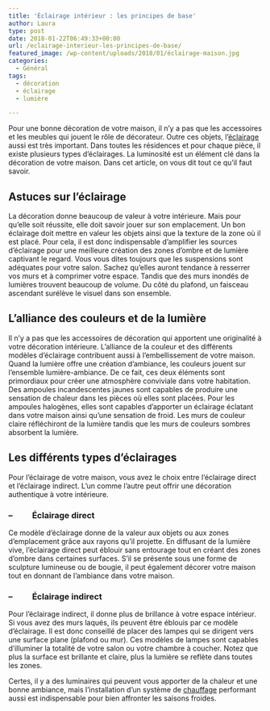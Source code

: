 ```yaml
---
title: 'Éclairage intérieur : les principes de base'
author: Laura
type: post
date: 2018-01-22T06:49:33+00:00
url: /eclairage-interieur-les-principes-de-base/
featured_image: /wp-content/uploads/2018/01/éclairage-maison.jpg
categories:
  - Général
tags:
  - décoration
  - éclairage
  - lumière

---
```

Pour une bonne décoration de votre maison, il n’y a pas que les accessoires et les meubles qui jouent le rôle de décorateur. Outre ces objets, l’[éclairage][1] aussi est très important. Dans toutes les résidences et pour chaque pièce, il existe plusieurs types d’éclairages. La luminosité est un élément clé dans la décoration de votre maison. Dans cet article, on vous dit tout ce qu’il faut savoir.

## Astuces sur l’éclairage

La décoration donne beaucoup de valeur à votre intérieure. Mais pour qu’elle soit réussite, elle doit savoir jouer sur son emplacement. Un bon éclairage doit mettre en valeur les objets ainsi que la texture de la zone où il est placé. Pour cela, il est donc indispensable d’amplifier les sources d’éclairage pour une meilleure création des zones d’ombre et de lumière captivant le regard. Vous vous dites toujours que les suspensions sont adéquates pour votre salon. Sachez qu’elles auront tendance à resserrer vos murs et à comprimer votre espace. Tandis que des murs inondés de lumières trouvent beaucoup de volume. Du côté du plafond, un faisceau ascendant surélève le visuel dans son ensemble.

## L’alliance des couleurs et de la lumière

Il n’y a pas que les accessoires de décoration qui apportent une originalité à votre décoration intérieure. L’alliance de la couleur et des différents modèles d’éclairage contribuent aussi à l’embellissement de votre maison. Quand la lumière offre une création d’ambiance, les couleurs jouent sur l’ensemble lumière-ambiance. De ce fait, ces deux éléments sont primordiaux pour créer une atmosphère conviviale dans votre habitation. Des ampoules incandescentes jaunes sont capables de produire une sensation de chaleur dans les pièces où elles sont placées. Pour les ampoules halogènes, elles sont capables d’apporter un éclairage éclatant dans votre maison ainsi qu’une sensation de froid. Les murs de couleur claire réfléchiront de la lumière tandis que les murs de couleurs sombres absorbent la lumière.

## Les différents types d’éclairages

Pour l’éclairage de votre maison, vous avez le choix entre l’éclairage direct et l’éclairage indirect. L’un comme l’autre peut offrir une décoration authentique à votre intérieure.

### &#8211;          Éclairage direct

Ce modèle d’éclairage donne de la valeur aux objets ou aux zones d’emplacement grâce aux rayons qu’il projette. En diffusant de la lumière vive, l’éclairage direct peut éblouir sans entourage tout en créant des zones d’ombre dans certaines surfaces. S’il se présente sous une forme de sculpture lumineuse ou de bougie, il peut également décorer votre maison tout en donnant de l’ambiance dans votre maison.

### &#8211;          Éclairage indirect

Pour l’éclairage indirect, il donne plus de brillance à votre espace intérieur. Si vous avez des murs laqués, ils peuvent être éblouis par ce modèle d’éclairage. Il est donc conseillé de placer des lampes qui se dirigent vers une surface plane (plafond ou mur). Ces modèles de lampes sont capables d’illuminer la totalité de votre salon ou votre chambre à coucher. Notez que plus la surface est brillante et claire, plus la lumière se reflète dans toutes les zones.

Certes, il y a des luminaires qui peuvent vous apporter de la chaleur et une bonne ambiance, mais l’installation d’un système de [chauffage][2] performant aussi est indispensable pour bien affronter les saisons froides.

 [1]: https://fr.wikipedia.org/wiki/%C3%89clairage
 [2]: https://www.radiateurplus.com/radiateur-electrique/top-ventes-radiateur-electrique.html